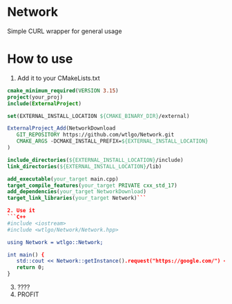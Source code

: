
# Network
Simple CURL wrapper for general usage

# How to use

 1. Add it to your CMakeLists.txt
 ```Cmake
cmake_minimum_required(VERSION 3.15)
project(your_proj)
include(ExternalProject)

set(EXTERNAL_INSTALL_LOCATION ${CMAKE_BINARY_DIR}/external)

ExternalProject_Add(NetworkDownload
    GIT_REPOSITORY https://github.com/wtlgo/Network.git
    CMAKE_ARGS -DCMAKE_INSTALL_PREFIX=${EXTERNAL_INSTALL_LOCATION}
)

include_directories(${EXTERNAL_INSTALL_LOCATION}/include)
link_directories(${EXTERNAL_INSTALL_LOCATION}/lib)

add_executable(your_target main.cpp)
target_compile_features(your_target PRIVATE cxx_std_17)
add_dependencies(your_target NetworkDownload)
target_link_libraries(your_target Network)```

 2. Use it
```C++
#include <iostream>
#include <wtlgo/Network/Network.hpp>

using Network = wtlgo::Network;

int main() {
    std::cout << Network::getInstance().request("https://google.com/") << std::endl;
    return 0;
}
```

 3. ????
 2. PROFIT
